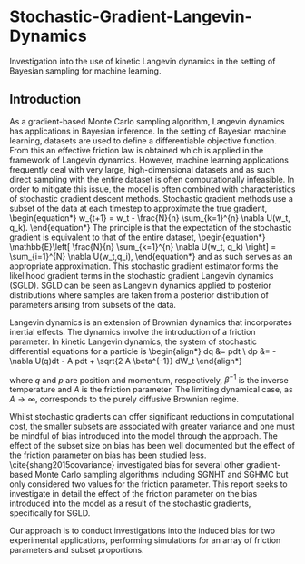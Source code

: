 # Stochastic-Gradient-Langevin-Dynamics
Investigation into the use of kinetic Langevin dynamics in the setting of Bayesian sampling for machine learning.


## Introduction

As a gradient-based Monte Carlo sampling algorithm, Langevin dynamics has applications in Bayesian inference. In the setting of Bayesian machine learning, datasets are used to define a differentiable objective function. From this an effective friction law is obtained which is applied in the framework of Langevin dynamics. However, machine learning applications frequently deal with very large, high-dimensional datasets and as such direct sampling with the entire dataset is often computationally infeasible. In order to mitigate this issue, the model is often combined with characteristics of stochastic gradient descent methods. Stochastic gradient methods use a subset of the data at each timestep to approximate the true gradient,
\begin{equation*}
        w_{t+1} = w_t - \frac{N}{n} \sum_{k=1}^{n} \nabla U(w_t, q_k).
\end{equation*}
The principle is that the expectation of the stochastic gradient is equivalent to that of the entire dataset,
\begin{equation*}
        \mathbb{E}\left[ \frac{N}{n} \sum_{k=1}^{n} \nabla U(w_t, q_k) \right] = \sum_{i=1}^{N} \nabla U(w_t,q_i),
\end{equation*}
and as such serves as an appropriate approximation. This stochastic gradient estimator forms the likelihood gradient terms in the stochastic gradient Langevin dynamics (SGLD). SGLD can be seen as Langevin dynamics applied to posterior distributions where samples are taken from a posterior distribution of parameters arising from subsets of the data.

Langevin dynamics is an extension of Brownian dynamics that incorporates inertial effects. The dynamics involve the introduction of a friction parameter. In kinetic Langevin dynamics, the system of stochastic differential equations for a particle is
\begin{align*} 
    dq &= pdt \\ 
    dp &= -\nabla U(q)dt - A pdt + \sqrt{2 A \beta^{-1}} dW_t 
\end{align*}

where $q$ and $p$ are position and momentum, respectively, $\beta^{-1}$ is the inverse temperature and $A$ is the friction parameter. The limiting dynamical case, as $A \rightarrow \infty$, corresponds to the purely diffusive Brownian regime.

Whilst stochastic gradients can offer significant reductions in computational cost, the smaller subsets are associated with greater variance and one must be mindful of bias introduced into the model through the approach. The effect of the subset size on bias has been well documented but the effect of the friction parameter on bias has been studied less. \cite{shang2015covariance} investigated bias for several other gradient-based Monte Carlo sampling algorithms including SGNHT and SGHMC but only considered two values for the friction parameter. This report seeks to investigate in detail the effect of the friction parameter on the bias introduced into the model as a result of the stochastic gradients, specifically for SGLD. 

Our approach is to conduct investigations into the induced bias for two experimental applications, performing simulations for an array of friction parameters and subset proportions. 
